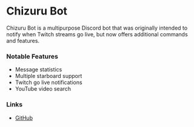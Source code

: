 # Chizuru Bot

Chizuru Bot is a multipurpose Discord bot that was originally intended to notify when Twitch streams go live, but now offers additional commands and features.

### Notable Features

* Message statistics
* Multiple starboard support
* Twitch go live notifications
* YouTube video search

### Links

* [GitHub](https://github.com/aylamar/chizuru-bot)